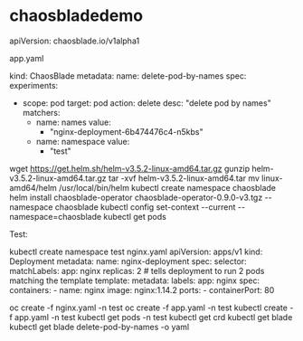 # chaosbladedemo

apiVersion: chaosblade.io/v1alpha1

app.yaml

kind: ChaosBlade
metadata:
  name: delete-pod-by-names
spec:
  experiments:
  - scope: pod
    target: pod
    action: delete
    desc: "delete pod by names"
    matchers:
    - name: names
      value:
      - "nginx-deployment-6b474476c4-n5kbs"
    - name: namespace
      value:
      - "test"
	  
	  
wget https://get.helm.sh/helm-v3.5.2-linux-amd64.tar.gz
gunzip helm-v3.5.2-linux-amd64.tar.gz
tar -xvf helm-v3.5.2-linux-amd64.tar
mv linux-amd64/helm /usr/local/bin/helm
kubectl create namespace chaosblade
helm install chaosblade-operator chaosblade-operator-0.9.0-v3.tgz --namespace chaosblade
kubectl config set-context --current --namespace=chaosblade
kubectl get pods


Test:

kubectl create namespace test
nginx.yaml
apiVersion: apps/v1
kind: Deployment
metadata:
  name: nginx-deployment
spec:
  selector:
    matchLabels:
      app: nginx
  replicas: 2 # tells deployment to run 2 pods matching the template
  template:
    metadata:
      labels:
        app: nginx
    spec:
      containers:
      - name: nginx
        image: nginx:1.14.2
        ports:
        - containerPort: 80

oc create -f nginx.yaml -n test
oc create -f app.yaml -n test
kubectl create -f app.yaml -n test
kubectl get pods -n test
kubectl get crd
kubectl get blade
kubectl get blade delete-pod-by-names -o yaml
